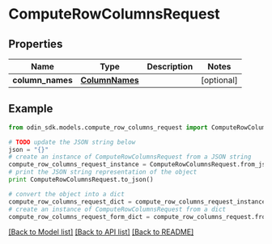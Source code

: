 # ComputeRowColumnsRequest


## Properties

Name | Type | Description | Notes
------------ | ------------- | ------------- | -------------
**column_names** | [**ColumnNames**](ColumnNames.md) |  | [optional] 

## Example

```python
from odin_sdk.models.compute_row_columns_request import ComputeRowColumnsRequest

# TODO update the JSON string below
json = "{}"
# create an instance of ComputeRowColumnsRequest from a JSON string
compute_row_columns_request_instance = ComputeRowColumnsRequest.from_json(json)
# print the JSON string representation of the object
print ComputeRowColumnsRequest.to_json()

# convert the object into a dict
compute_row_columns_request_dict = compute_row_columns_request_instance.to_dict()
# create an instance of ComputeRowColumnsRequest from a dict
compute_row_columns_request_form_dict = compute_row_columns_request.from_dict(compute_row_columns_request_dict)
```
[[Back to Model list]](../README.md#documentation-for-models) [[Back to API list]](../README.md#documentation-for-api-endpoints) [[Back to README]](../README.md)


